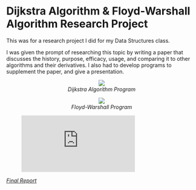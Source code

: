 # Dijkstra Algorithm & Floyd-Warshall Algorithm Research Project

This was for a research project I did for my Data Structures class.

I was given the prompt of researching this topic by writing a paper that discusses the history, purpose, efficacy, usage, and comparing it to other algorithms and their derivatives. I also had to develop programs to supplement the paper, and give a presentation.

<p align="center">
  <img src="https://user-images.githubusercontent.com/11577850/66669444-8c1a7500-ec25-11e9-9412-ef17a064a5ee.jpg">
  <br>
  <em> Dijkstra Algorithm Program
</p>

<p align="center">
  <img src="https://user-images.githubusercontent.com/11577850/66669444-8c1a7500-ec25-11e9-9412-ef17a064a5ee.jpg">
  <br>
  <em> Floyd-Warshall Program
</p>

<figure class="video_container">
  <iframe src="https://www.youtube.com/embed/enMumwvLAug" frameborder="0" allowfullscreen="true"> </iframe>
</figure>

[Final Report](https://github.com/NathanAllerton/Dijkstra-Algorithm-and-Floyd-Warshall-Algorithm-Research-Project/blob/master/Nawal%20Ahmed%20-%20Actual%20Report.docx)